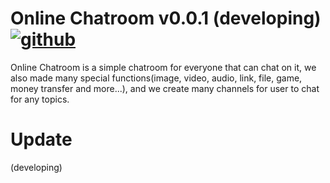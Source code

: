 # Online Chatroom v0.0.1 (developing)   [![github](https://img.shields.io/website?down_color=gray&down_message=%E2%80%8E&label=PROFILE&logo=github&up_color=gray&up_message=%E2%80%8E&url=https%3A%2F%2Fgithub.com%2FRE8014)](https://github.com/RE8014)
Online Chatroom is a simple chatroom for everyone that can chat on it,
we also made many special functions(image, video, audio, link, file, game, money transfer and more...),
and we create many channels for user to chat for any topics.

# Update
(developing)

